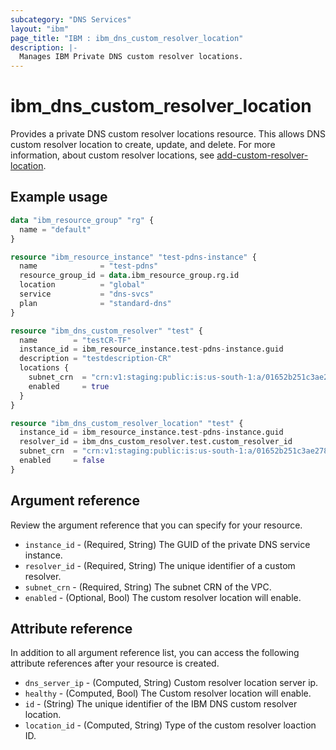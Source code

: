 ```yaml
---
subcategory: "DNS Services"
layout: "ibm"
page_title: "IBM : ibm_dns_custom_resolver_location"
description: |-
  Manages IBM Private DNS custom resolver locations.
---
```


# ibm_dns_custom_resolver_location

Provides a private DNS custom resolver locations resource. This allows DNS custom resolver location to create, update, and delete. For more information, about custom resolver locations, see [add-custom-resolver-location](https://cloud.ibm.com/apidocs/dns-svcs#add-custom-resolver-location).


## Example usage

```terraform
data "ibm_resource_group" "rg" {
  name = "default"
}

resource "ibm_resource_instance" "test-pdns-instance" {
  name              = "test-pdns"
  resource_group_id = data.ibm_resource_group.rg.id
  location          = "global"
  service           = "dns-svcs"
  plan              = "standard-dns"
}

resource "ibm_dns_custom_resolver" "test" {
  name        = "testCR-TF"
  instance_id = ibm_resource_instance.test-pdns-instance.guid
  description = "testdescription-CR"
  locations {
    subnet_crn  = "crn:v1:staging:public:is:us-south-1:a/01652b251c3ae2787110a995d8db0135::subnet:0716-6c3a997d-72b2-47f6-8788-6bd95e1bdb03"
    enabled     = true
  }
}

resource "ibm_dns_custom_resolver_location" "test" {
  instance_id = ibm_resource_instance.test-pdns-instance.guid
  resolver_id = ibm_dns_custom_resolver.test.custom_resolver_id
  subnet_crn  = "crn:v1:staging:public:is:us-south-1:a/01652b251c3ae2787110a995d8db0135::subnet:0716-03d54d71-b438-4d20-b943-76d3d2a1a590"
  enabled     = false
}

```

## Argument reference

Review the argument reference that you can specify for your resource.

* `instance_id` - (Required, String) The GUID of the private DNS service instance.
* `resolver_id` - (Required, String) The unique identifier of a custom resolver.
* `subnet_crn` - (Required, String) The subnet CRN of the VPC.
* `enabled` - (Optional, Bool) The custom resolver location will enable.


## Attribute reference

In addition to all argument reference list, you can access the following attribute references after your resource is created.

* `dns_server_ip` - (Computed, String) Custom resolver location server ip.
* `healthy` - (Computed, Bool) The Custom resolver location will enable.
* `id` - (String) The unique identifier of the IBM DNS custom resolver location.
* `location_id` - (Computed, String) Type of the custom resolver loaction ID.

